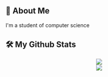 
## 🚀 About Me
I'm a student of computer science


## 🛠 My Github Stats

<div align="center">

  <img  src="https://github-readme-stats.vercel.app/api?username=ZuzannaZawartka&show_icons=true&theme=tokyonight" />

  </div>



  <div align="center">

  <img align="center" src="https://github-readme-stats.vercel.app/api/top-langs/?username=ZuzannaZawartka&theme=tokyonight&layout=compact)](https://github.com/ZuzannaZawartka/github-readme-stats" />
</a>
  </div>







